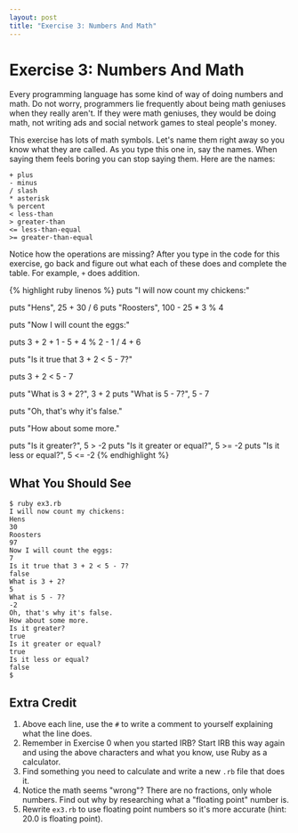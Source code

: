 ```yaml
---
layout: post
title: "Exercise 3: Numbers And Math"
---
```

# Exercise 3: Numbers And Math
Every programming language has some kind of way of doing numbers and math. Do not worry, programmers lie frequently about being math geniuses when they really aren't. If they were math geniuses, they would be doing math, not writing ads and social network games to steal people's money.

This exercise has lots of math symbols. Let's name them right away so you know what they are called. As you type this one in, say the names. When saying them feels boring you can stop saying them. Here are the names:

    + plus
    - minus
    / slash
    * asterisk
    % percent
    < less-than
    > greater-than
    <= less-than-equal
    >= greater-than-equal

Notice how the operations are missing? After you type in the code for this exercise, go back and figure out what each of these does and complete the table. For example, `+` does addition.

{% highlight ruby linenos %}
puts "I will now count my chickens:"

puts "Hens", 25 + 30 / 6
puts "Roosters", 100 - 25 * 3 % 4

puts "Now I will count the eggs:"

puts 3 + 2 + 1 - 5 + 4 % 2 - 1 / 4 + 6

puts "Is it true that 3 + 2 < 5 - 7?"

puts 3 + 2 < 5 - 7

puts "What is 3 + 2?", 3 + 2
puts "What is 5 - 7?", 5 - 7

puts "Oh, that's why it's false."

puts "How about some more."

puts "Is it greater?", 5 > -2
puts "Is it greater or equal?", 5 >= -2
puts "Is it less or equal?", 5 <= -2
{% endhighlight %}

## What You Should See
    $ ruby ex3.rb 
    I will now count my chickens:
    Hens 
    30
    Roosters 
    97
    Now I will count the eggs: 
    7
    Is it true that 3 + 2 < 5 - 7?
    false
    What is 3 + 2? 
    5
    What is 5 - 7? 
    -2
    Oh, that's why it's false. 
    How about some more.
    Is it greater? 
    true
    Is it greater or equal? 
    true
    Is it less or equal? 
    false
    $

## Extra Credit
1. Above each line, use the `#` to write a comment to yourself explaining what the line does.
2. Remember in Exercise 0 when you started IRB? Start IRB this way again and using the above characters and what you know, use Ruby as a calculator.
3. Find something you need to calculate and write a new `.rb` file that does it.
4. Notice the math seems "wrong"? There are no fractions, only whole numbers. Find out why by researching what a "floating point" number is.
5. Rewrite `ex3.rb` to use floating point numbers so it's more accurate (hint: 20.0 is floating point).
